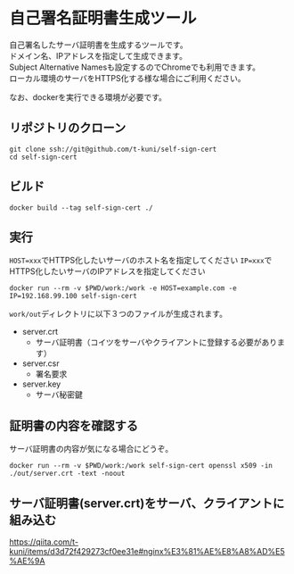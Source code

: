 # 自己署名証明書生成ツール

自己署名したサーバ証明書を生成するツールです。  
ドメイン名、IPアドレスを指定して生成できます。  
Subject Alternative Namesも設定するのでChromeでも利用できます。  
ローカル環境のサーバをHTTPS化する様な場合にご利用ください。  
  
なお、dockerを実行できる環境が必要です。

## リポジトリのクローン

```
git clone ssh://git@github.com/t-kuni/self-sign-cert 
cd self-sign-cert
```

## ビルド

```
docker build --tag self-sign-cert ./
```

## 実行

`HOST=xxx`でHTTPS化したいサーバのホスト名を指定してください
`IP=xxx`でHTTPS化したいサーバのIPアドレスを指定してください

```
docker run --rm -v $PWD/work:/work -e HOST=example.com -e IP=192.168.99.100 self-sign-cert
```

`work/out`ディレクトリに以下３つのファイルが生成されます。

* server.crt
    * サーバ証明書（コイツをサーバやクライアントに登録する必要があります）
* server.csr
    * 署名要求
* server.key
    * サーバ秘密鍵

## 証明書の内容を確認する

サーバ証明書の内容が気になる場合にどうぞ。

```
docker run --rm -v $PWD/work:/work self-sign-cert openssl x509 -in ./out/server.crt -text -noout
```

## サーバ証明書(server.crt)をサーバ、クライアントに組み込む

https://qiita.com/t-kuni/items/d3d72f429273cf0ee31e#nginx%E3%81%AE%E8%A8%AD%E5%AE%9A
